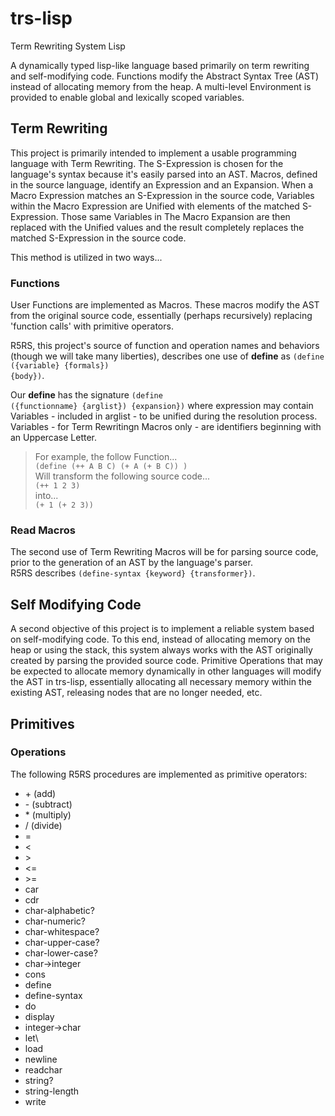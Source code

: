 # trs-lisp
Term Rewriting System Lisp  

A dynamically typed lisp-like language based primarily on term rewriting and self-modifying code. Functions modify the Abstract Syntax Tree (AST) instead of allocating memory from the heap. A multi-level Environment is provided to enable global and lexically scoped variables.  

## Term Rewriting
This project is primarily intended to implement a usable programming language with Term Rewriting. The S-Expression is chosen for the language's syntax because it's easily parsed into an AST. Macros, defined in the source language, identify an Expression and an Expansion. When a Macro Expression matches an S-Expression in the source code, Variables within the Macro Expression are Unified with elements of the matched S-Expression. Those same Variables in The Macro Expansion are then replaced with the Unified values and the result completely replaces the matched S-Expression in the source code.  

This method is utilized in two ways...

### Functions
User Functions are implemented as Macros. These macros modify the AST from the original source code, essentially (perhaps recursively) replacing 'function calls' with primitive operators.

R5RS, this project's source of function and operation names and behaviors (though we will take many liberties), describes one use of **define** as <code>(define ({variable} {formals}) {body})</code>.  

Our **define** has the signature <code>(define ({functionname} {arglist}) {expansion})</code> where expression may contain Variables - included in arglist - to be unified during the resolution process. Variables - for Term Rewritingn Macros only - are identifiers beginning with an Uppercase Letter.

>For example, the follow Function...  
><code>(define (++ A B C) (+ A (+ B C)) )</code>  
>Will transform the following source code...  
><code>(++ 1 2 3)</code>  
>into...  
><code>(+ 1 (+ 2 3))</code>



### Read Macros
The second use of Term Rewriting Macros will be for parsing source code, prior to the generation of an AST by the language's parser.  
R5RS describes <code>(define-syntax {keyword} {transformer})</code>.


## Self Modifying Code 
A second objective of this project is to implement a reliable system based on self-modifying code. To this end, instead of allocating memory on the heap or using the stack, this system always works with the AST originally created by parsing the provided source code. Primitive Operations that may be expected to allocate memory dynamically in other languages will modify the AST in trs-lisp, essentially allocating all necessary memory within the existing AST, releasing nodes that are no longer needed, etc.

## Primitives

### Operations
The following R5RS procedures are implemented as primitive operators:
- \+ (add)
- \- (subtract)
- \* (multiply)
- / (divide)
- =
- <
- \>
- <=
- \>=
- car
- cdr
- char-alphabetic?
- char-numeric?
- char-whitespace?
- char-upper-case?
- char-lower-case?
- char->integer
- cons
- define
- define-syntax
- do
- display
- integer->char
- let\
- load
- newline
- readchar
- string?
- string-length
- write
